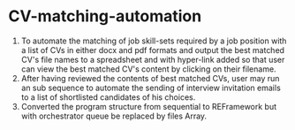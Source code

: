 # CV-matching-automation
1. To automate the matching of job skill-sets required by a job position with a list of CVs in either docx and pdf formats and output the best matched CV's file names to a spreadsheet and with hyper-link added so that user can view the best matched CV's content by clicking on their filename.
2. After having reviewed the contents of best matched CVs, user may run an sub sequence to automate the sending of interview invitation emails to a list of shortlisted candidates of his choices.
3. Converted the program structure from sequential to REFramework but with orchestrator queue be replaced by files Array.
